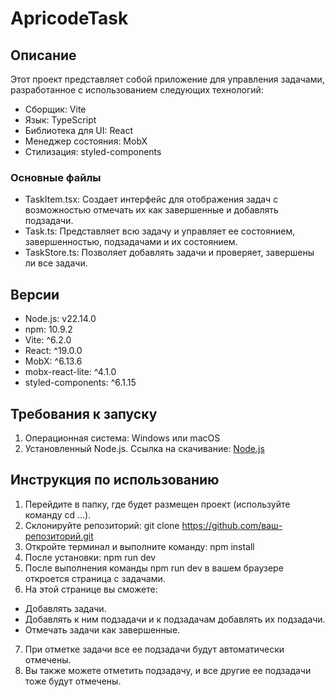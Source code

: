 # ApricodeTask

## Описание

Этот проект представляет собой приложение для управления задачами, разработанное с использованием следующих технологий:

- Сборщик: Vite
- Язык: TypeScript
- Библиотека для UI: React
- Менеджер состояния: MobX
- Стилизация: styled-components

### Основные файлы

- TaskItem.tsx: Создает интерфейс для отображения задач с возможностью отмечать их как завершенные и добавлять подзадачи.
- Task.ts: Представляет всю задачу и управляет ее состоянием, завершенностью, подзадачами и их состоянием.
- TaskStore.ts: Позволяет добавлять задачи и проверяет, завершены ли все задачи.

## Версии

- Node.js: v22.14.0
- npm: 10.9.2
- Vite: ^6.2.0
- React: ^19.0.0
- MobX: ^6.13.6
- mobx-react-lite: ^4.1.0
- styled-components: ^6.1.15

## Требования к запуску

1. Операционная система: Windows или macOS
2. Установленный Node.js. Ссылка на скачивание: [Node.js](https://nodejs.org/en/download)

## Инструкция по использованию

1. Перейдите в папку, где будет размещен проект (используйте команду cd ...).
2. Склонируйте репозиторий:
   git clone https://github.com/ваш-репозиторий.git
3. Откройте терминал и выполните команду:
   npm install
4. После установки:
   npm run dev
5. После выполнения команды npm run dev в вашем браузере откроется страница с задачами.
6. На этой странице вы сможете:

- Добавлять задачи.
- Добавлять к ним подзадачи и к подзадачам добавлять их подзадачи.
- Отмечать задачи как завершенные.

7. При отметке задачи все ее подзадачи будут автоматически отмечены.
8. Вы также можете отметить подзадачу, и все другие ее подзадачи тоже будут отмечены.
